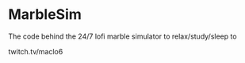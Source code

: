 # MarbleSim

The code behind the 24/7 lofi marble simulator to relax/study/sleep to

twitch.tv/maclo6
